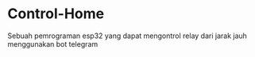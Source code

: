 # Control-Home

Sebuah pemrograman esp32 yang dapat mengontrol relay dari jarak jauh menggunakan bot telegram
